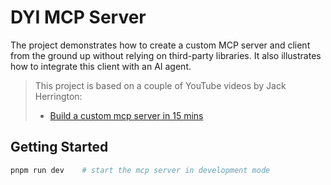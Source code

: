 # DYI MCP Server

The project demonstrates how to create a custom MCP server and client from the ground up without relying on third-party libraries.
It also illustrates how to integrate this client with an AI agent.

> This project is based on a couple of YouTube videos by Jack Herrington:
>
> - [Build a custom mcp server in 15 mins](https://www.youtube.com/watch?v=nTMSyldeVSw)

## Getting Started

```bash
pnpm run dev    # start the mcp server in development mode
```
